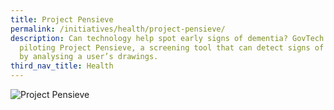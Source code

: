 ```yaml
---
title: Project Pensieve
permalink: /initiatives/health/project-pensieve/
description: Can technology help spot early signs of dementia? GovTech is
  piloting Project Pensieve, a screening tool that can detect signs of dementia
  by analysing a user’s drawings.
third_nav_title: Health
---
```

![Project Pensieve]()